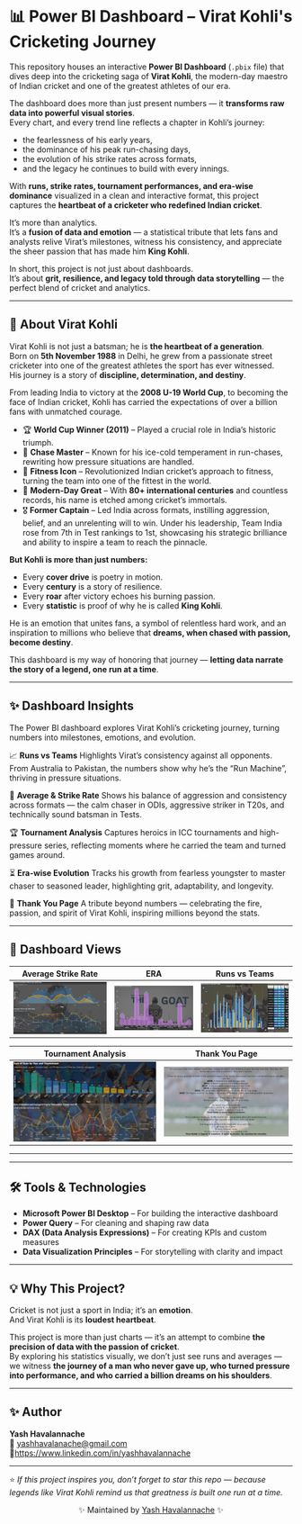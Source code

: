 # 📊 Power BI Dashboard – Virat Kohli's Cricketing Journey  

This repository houses an interactive **Power BI Dashboard** (`.pbix` file) that dives deep into the cricketing saga of **Virat Kohli**, the modern-day maestro of Indian cricket and one of the greatest athletes of our era.  

The dashboard does more than just present numbers — it **transforms raw data into powerful visual stories**.  
Every chart, and every trend line reflects a chapter in Kohli’s journey:  
- the fearlessness of his early years,  
- the dominance of his peak run-chasing days,  
- the evolution of his strike rates across formats,  
- and the legacy he continues to build with every innings.  

With **runs, strike rates, tournament performances, and era-wise dominance** visualized in a clean and interactive format, this project captures the **heartbeat of a cricketer who redefined Indian cricket**.  

It’s more than analytics.  
It’s a **fusion of data and emotion** — a statistical tribute that lets fans and analysts relive Virat’s milestones, witness his consistency, and appreciate the sheer passion that has made him **King Kohli**.  

In short, this project is not just about dashboards.  
It’s about **grit, resilience, and legacy told through data storytelling** — the perfect blend of cricket and analytics.  


---

## 🏏 About Virat Kohli  

Virat Kohli is not just a batsman; he is **the heartbeat of a generation**.  
Born on **5th November 1988** in Delhi, he grew from a passionate street cricketer into one of the greatest athletes the sport has ever witnessed.  
His journey is a story of **discipline, determination, and destiny**.  

From leading India to victory at the **2008 U-19 World Cup**, to becoming the face of Indian cricket, Kohli has carried the expectations of over a billion fans with unmatched courage.  

- 🏆 **World Cup Winner (2011)** – Played a crucial role in India’s historic triumph.  
- 👑 **Chase Master** – Known for his ice-cold temperament in run-chases, rewriting how pressure situations are handled.  
- 💪 **Fitness Icon** – Revolutionized Indian cricket’s approach to fitness, turning the team into one of the fittest in the world.  
- 🐐 **Modern-Day Great** – With **80+ international centuries** and countless records, his name is etched among cricket’s immortals.  
- 🎖️ **Former Captain** – Led India across formats, instilling aggression, belief, and an unrelenting will to win. Under his leadership, Team India rose from 7th in Test rankings to 1st, showcasing his strategic brilliance and ability to inspire a team to reach the pinnacle.

**But Kohli is more than just numbers:**  
- Every **cover drive** is poetry in motion.  
- Every **century** is a story of resilience.  
- Every **roar** after victory echoes his burning passion.  
- Every **statistic** is proof of why he is called **King Kohli**.  

He is an emotion that unites fans, a symbol of relentless hard work, and an inspiration to millions who believe that **dreams, when chased with passion, become destiny**.  

This dashboard is my way of honoring that journey — **letting data narrate the story of a legend, one run at a time**.  

---

## ✨ Dashboard Insights

The Power BI dashboard explores Virat Kohli’s cricketing journey, turning numbers into milestones, emotions, and evolution.

📈 **Runs vs Teams**
Highlights Virat’s consistency against all opponents. From Australia to Pakistan, the numbers show why he’s the “Run Machine”, thriving in pressure situations.

🎯 **Average & Strike Rate**
Shows his balance of aggression and consistency across formats — the calm chaser in ODIs, aggressive striker in T20s, and technically sound batsman in Tests.

🏆 **Tournament Analysis**
Captures heroics in ICC tournaments and high-pressure series, reflecting moments where he carried the team and turned games around.

⏳ **Era-wise Evolution**
Tracks his growth from fearless youngster to master chaser to seasoned leader, highlighting grit, adaptability, and longevity.

🙏 **Thank You Page**
A tribute beyond numbers — celebrating the fire, passion, and spirit of Virat Kohli, inspiring millions beyond the stats.

---

## 📸 Dashboard Views  

| Average Strike Rate | ERA | Runs vs Teams |
|---------------------|-----|---------------|
| ![Average Strike Rate](images/avg_sr.png) | ![ERA](images/era.png) | ![Runs vs Teams](images/runsvsteams.png) |

| Tournament Analysis | Thank You Page |
|---------------------|----------------|
| ![Tournament](images/tournament.png) | ![Thanks](images/thanks.png) |

---

---

## 🛠️ Tools & Technologies  
- **Microsoft Power BI Desktop** – For building the interactive dashboard  
- **Power Query** – For cleaning and shaping raw data  
- **DAX (Data Analysis Expressions)** – For creating KPIs and custom measures  
- **Data Visualization Principles** – For storytelling with clarity and impact  

---

## 💡 Why This Project?  
Cricket is not just a sport in India; it’s an **emotion**.  
And Virat Kohli is its **loudest heartbeat**.  

This project is more than just charts — it’s an attempt to combine **the precision of data with the passion of cricket**.  
By exploring his statistics visually, we don’t just see runs and averages — we witness **the journey of a man who never gave up, who turned pressure into performance, and who carried a billion dreams on his shoulders**.  

---

## ✨ Author  
**Yash Havalannache**  
📧 yashhavalanache@gmail.com 
🔗https://www.linkedin.com/in/yashhavalannache 

---

⭐ *If this project inspires you, don’t forget to star this repo — because legends like Virat Kohli remind us that greatness is built one run at a time.*  


<p align="center"> ✨ Maintained by <a href="https://github.com/yashhavalannache">Yash Havalannache</a> ✨ </p> 
